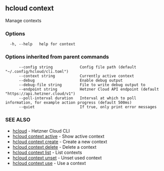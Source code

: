 ## hcloud context

Manage contexts

### Options

```
  -h, --help   help for context
```

### Options inherited from parent commands

```
      --config string            Config file path (default "~/.config/hcloud/cli.toml")
      --context string           Currently active context
      --debug                    Enable debug output
      --debug-file string        File to write debug output to
      --endpoint string          Hetzner Cloud API endpoint (default "https://api.hetzner.cloud/v1")
      --poll-interval duration   Interval at which to poll information, for example action progress (default 500ms)
      --quiet                    If true, only print error messages
```

### SEE ALSO

* [hcloud](hcloud.md)	 - Hetzner Cloud CLI
* [hcloud context active](hcloud_context_active.md)	 - Show active context
* [hcloud context create](hcloud_context_create.md)	 - Create a new context
* [hcloud context delete](hcloud_context_delete.md)	 - Delete a context
* [hcloud context list](hcloud_context_list.md)	 - List contexts
* [hcloud context unset](hcloud_context_unset.md)	 - Unset used context
* [hcloud context use](hcloud_context_use.md)	 - Use a context
